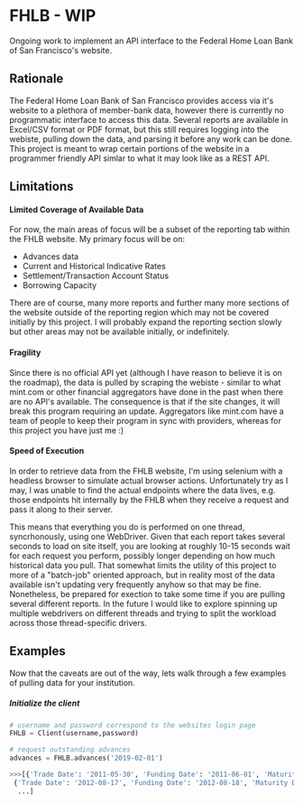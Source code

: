 # FHLB - WIP
Ongoing work to implement an API interface to the Federal Home Loan Bank of San Francisco's website.

## Rationale
The Federal Home Loan Bank of San Francisco provides access via it's website to a plethora of member-bank data, however there is currently no programmatic interface to access this data.  Several reports are available in Excel/CSV format or PDF format, but this still requires logging into the webiste, pulling down the data, and parsing it before any work can be done.  This project is meant to wrap certain portions of the website in a programmer friendly API simlar to what it may look like as a REST API.

## Limitations
#### Limited Coverage of Available Data
For now, the main areas of focus will be a subset of the reporting tab within the FHLB website.  My primary focus will be on:
- Advances data
- Current and Historical Indicative Rates
- Settlement/Transaction Account Status
- Borrowing Capacity

There are of course, many more reports and further many more sections of the website outside of the reporting region which may not be covered initially by this project. I will probably expand the reporting section slowly but other areas may not be available initially, or indefinitely.
#### Fragility
Since there is no official API yet (although I have reason to believe it is on the roadmap), the data is pulled by scraping the webiste - similar to what mint.com or other financial aggregators have done in the past when there are no API's available.  The consequence is that if the site changes, it will break this program requiring an update.  Aggregators like mint.com have a team of people to keep their program in sync with providers, whereas for this project you have just me :)
#### Speed of Execution
In order to retrieve data from the FHLB website, I'm using selenium with a headless browser to simulate actual browser actions.  Unfortunately try as I may, I was unable to find the actual endpoints where the data lives, e.g. those endpoints hit internally by the FHLB when they receive a request and pass it along to their server.  

This means that everything you do is performed on one thread, syncrhonously, using one WebDriver. Given that each report takes several seconds to load on site itself, you are looking at roughly 10-15 seconds wait for each request you perform, possibly longer depending on how much historical data you pull.  That somewhat limits the utility of this project to more of a "batch-job" oriented approach, but in reality most of the data available isn't updating very frequently anyhow so that may be fine.  Nonetheless, be prepared for exection to take some time if you are pulling several different reports. In the future I would like to explore spinning up multiple webdrivers on different threads and trying to split the workload across those thread-specific drivers.  

## Examples
Now that the caveats are out of the way, lets walk through a few examples of pulling data for your institution.

##### Initialize the client
```python
# username and password correspond to the websites login page
FHLB = Client(username,password)

# request outstanding advances
advances = FHLB.advances('2019-02-01')

>>>[{'Trade Date': '2011-05-30', 'Funding Date': '2011-06-01', 'Maturity Date': '2019-06-15', 'Advance Number': 192511.0, 'Advance Type': 'FRC', 'Current Par ($)': 100000.0, 'Interest Rate (%)': 1.23, 'Next Interest Payment Date': '2019-02-08', 'Accrued Interest ($)': 1835.15, 'Estimated Next Interest Payment ($)': 18591.81, 'Details': 'View'}, 
 {'Trade Date': '2012-08-17', 'Funding Date': '2012-08-18', 'Maturity Date': '2019-07-19', 'Advance Number': 381915.0, 'Advance Type':     'FRC', 'Current Par ($)': 150000000.0, 'Interest Rate (%)': 2.01, 'Next Interest Payment Date': '2019-02-28', 'Accrued Interest ($)':   8053.12, 'Estimated Next Interest Payment ($)': 6589.29, 'Details': 'View'}
  ...]
```
